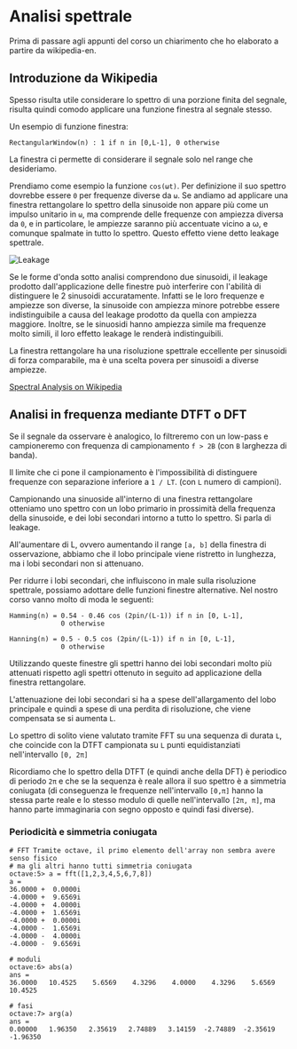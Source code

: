 # Analisi spettrale

Prima di passare agli appunti del corso un chiarimento che ho elaborato a partire da wikipedia-en.

## Introduzione da Wikipedia

Spesso risulta utile considerare lo spettro di una porzione finita del
segnale, risulta quindi comodo applicare una funzione finestra al segnale
stesso.

Un esempio di funzione finestra:

    RectangularWindow(n) : 1 if n in [0,L-1], 0 otherwise  

La finestra ci permette di considerare il segnale solo nel range che
desideriamo.

Prendiamo come esempio la funzione `cos(ωt)`. Per definizione il suo spettro
dovrebbe essere `0` per frequenze diverse da `ω`. Se andiamo ad applicare una
finestra rettangolare lo spettro della sinusoide non appare più come un impulso
unitario in `ω`, ma comprende delle frequenze con ampiezza diversa da `0`, e in
particolare, le ampiezze saranno più accentuate vicino a ω, e comunque spalmate
in tutto lo spettro. Questo effetto viene detto leakage spettrale.

![Leakage](https://upload.wikimedia.org/wikipedia/commons/f/f6/Spectral_leakage_from_a_sinusoid_and_rectangular_window.png)

Se le forme d'onda sotto analisi comprendono due sinusoidi, il leakage prodotto
dall'applicazione delle finestre può interferire con l'abilità di distinguere le
2 sinusoidi accuratamente. Infatti se le loro frequenze e ampiezze son diverse,
la sinusoide con ampiezza minore potrebbe essere indistinguibile a causa del
leakage prodotto da quella con ampiezza maggiore. Inoltre, se le sinuosidi hanno
ampiezza simile ma frequenze molto simili, il loro effetto leakage le renderà
indistinguibili.

La finestra rettangolare ha una risoluzione spettrale eccellente per sinusoidi
di forza comparabile, ma è una scelta povera per sinusoidi a diverse ampiezze.

[Spectral Analysis on Wikipedia](https://en.wikipedia.org/wiki/Window_function#Spectral_analysis)

## Analisi in frequenza mediante DTFT o DFT

Se il segnale da osservare è analogico, lo filtreremo con un low-pass e campioneremo
con frequenza di campionamento `f > 2B` (con `B` larghezza di banda).

Il limite che ci pone il campionamento è l'impossibilità di distinguere
frequenze con separazione inferiore a `1 / LT`. (con `L` numero di campioni).

Campionando una sinuoside all'interno di una finestra rettangolare otteniamo uno
spettro con un lobo primario in prossimità della frequenza della sinusoide, e
dei lobi secondari intorno a tutto lo spettro. Si parla di leakage.

All'aumentare di L, ovvero aumentando il range `[a, b]` della finestra di
osservazione, abbiamo che il lobo principale viene ristretto in lunghezza, ma i
lobi secondari non si attenuano.

Per ridurre i lobi secondari, che influiscono in male sulla risoluzione
spettrale, possiamo adottare delle funzioni finestre alternative. Nel nostro
corso vanno molto di moda le seguenti:

    Hamming(n) = 0.54 - 0.46 cos (2pin/(L-1)) if n in [0, L-1],
                 0 otherwise

    Hanning(n) = 0.5 - 0.5 cos (2pin/(L-1)) if n in [0, L-1],
                 0 otherwise

Utilizzando queste finestre gli spettri hanno dei lobi secondari molto più
attenuati rispetto agli spettri ottenuto in seguito ad applicazione della
finestra rettangolare.

L'attenuazione dei lobi secondari si ha a spese dell'allargamento del lobo
principale e quindi a spese di una perdita di risoluzione, che viene compensata
se si aumenta `L`.

Lo spettro di solito viene valutato tramite FFT su una sequenza di durata `L`, che coincide con la DTFT campionata su `L` punti equidistanziati nell'intervallo `[0, 2π]`

Ricordiamo che lo spettro della DTFT (e quindi anche della DFT) è periodico di periodo `2π` e che se la sequenza è reale allora il suo spettro è a simmetria coniugata (di conseguenza le frequenze nell'intervallo `[0,π]` hanno la stessa parte reale e lo stesso modulo di quelle nell'intervallo `[2π, π]`, ma hanno parte immaginaria con segno opposto e quindi fasi diverse).

### Periodicità e simmetria coniugata

    # FFT Tramite octave, il primo elemento dell'array non sembra avere senso fisico
    # ma gli altri hanno tutti simmetria coniugata
    octave:5> a = fft([1,2,3,4,5,6,7,8])
    a =
    36.0000 +  0.0000i   
    -4.0000 +  9.6569i   
    -4.0000 +  4.0000i   
    -4.0000 +  1.6569i   
    -4.0000 +  0.0000i   
    -4.0000 -  1.6569i   
    -4.0000 -  4.0000i 
    -4.0000 -  9.6569i

    # moduli
    octave:6> abs(a)
    ans =
    36.0000   10.4525    5.6569    4.3296    4.0000    4.3296    5.6569   10.4525
    
    # fasi
    octave:7> arg(a)
    ans =
    0.00000   1.96350   2.35619   2.74889   3.14159  -2.74889  -2.35619  -1.96350


